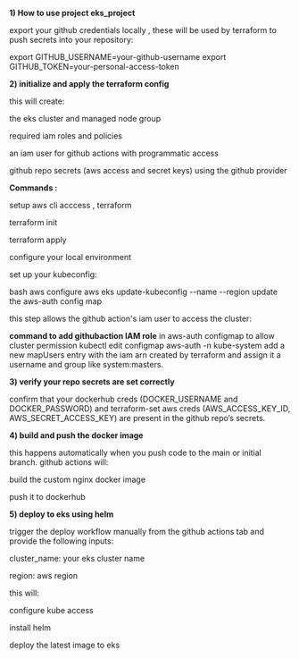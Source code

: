**1) How to use project eks_project**

export your github credentials locally ,
these will be used by terraform to push secrets into your repository:

export GITHUB_USERNAME=your-github-username
export GITHUB_TOKEN=your-personal-access-token

**2) initialize and apply the terraform config**

this will create:

the eks cluster and managed node group

required iam roles and policies

an iam user for github actions with programmatic access

github repo secrets (aws access and secret keys) using the github provider

**Commands :**

setup aws cli acccess , terraform 

terraform init

terraform apply

configure your local environment

set up your kubeconfig:

bash
aws configure
aws eks update-kubeconfig --name <your-cluster-name> --region <your-region>
update the aws-auth config map

this step allows the github action's iam user to access the cluster:

**command to add githubaction IAM role** in aws-auth configmap to allow cluster permission 
kubectl edit configmap aws-auth -n kube-system
add a new mapUsers entry with the iam arn created by terraform and assign it a username and group like system:masters.

**3) verify your repo secrets are set correctly**

confirm that your dockerhub creds (DOCKER_USERNAME and DOCKER_PASSWORD) and 
terraform-set aws creds (AWS_ACCESS_KEY_ID, AWS_SECRET_ACCESS_KEY) are present in the github repo’s secrets.

**4) build and push the docker image**

this happens automatically when you push code to the main or initial branch. github actions will:

build the custom nginx docker image

push it to dockerhub

**5) deploy to eks using helm**

trigger the deploy workflow manually from the github actions tab and provide the following inputs:

cluster_name: your eks cluster name

region: aws region

this will:

configure kube access

install helm

deploy the latest image to eks
